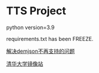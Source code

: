 # TTS Project

python version=3.9

requirements.txt has been FREEZE.

[解决demjson不再支持的问题](https://bobbyhadz.com/blog/python-error-in-package-setup-command-use-2to3-is-invalid#:~:text=The%20%22error%20in%20X%20setup%20command%3A%20use_2to3%20is,setuptools%20version%20to%2057.5.0%20before%20installing%20the%20package.)

[清华大学镜像站](https://mirrors.tuna.tsinghua.edu.cn/help/pypi/)